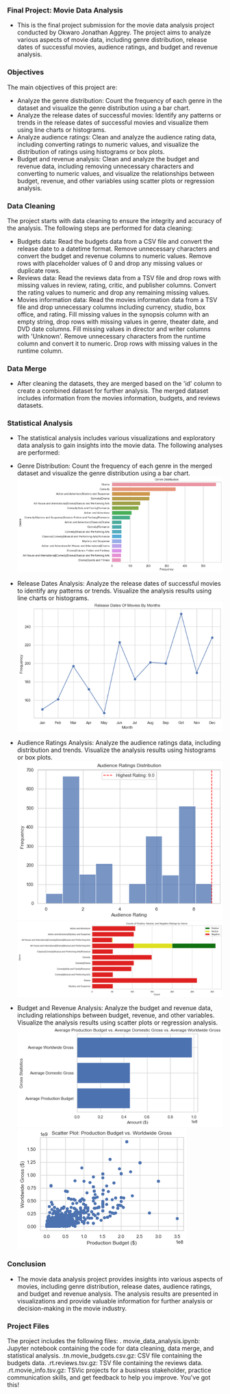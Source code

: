 ### Final Project: Movie Data Analysis


+ This is the final project submission for the movie data analysis project conducted by Okwaro Jonathan Aggrey. The project aims to analyze various aspects of movie data, including genre distribution, release dates of successful movies, audience ratings, and budget and revenue analysis.

### Objectives
The main objectives of this project are:

+ Analyze the genre distribution: Count the frequency of each genre in the dataset and visualize the genre distribution using a bar chart.
+ Analyze the release dates of successful movies: Identify any patterns or trends in the release dates of successful movies and visualize them using line charts or histograms.
+ Analyze audience ratings: Clean and analyze the audience rating data, including converting ratings to numeric values, and visualize the distribution of ratings using histograms or box plots.
+ Budget and revenue analysis: Clean and analyze the budget and revenue data, including removing unnecessary characters and converting to numeric values, and visualize the relationships between budget, revenue, and other variables using scatter plots or regression analysis.

### Data Cleaning
The project starts with data cleaning to ensure the integrity and accuracy of the analysis. The following steps are performed for data cleaning:

+ Budgets data: Read the budgets data from a CSV file and convert the release date to a datetime format. Remove unnecessary characters and convert the budget and revenue columns to numeric values. Remove rows with placeholder values of 0 and drop any missing values or duplicate rows.
+ Reviews data: Read the reviews data from a TSV file and drop rows with missing values in review, rating, critic, and publisher columns.   Convert the rating values to numeric and drop any remaining missing values.
+ Movies information data: Read the movies information data from a TSV file and drop unnecessary columns including currency, studio, box office, and rating. Fill missing values in the synopsis column with an empty string, drop rows with missing values in genre, theater date, and DVD date columns. Fill missing values in director and writer columns with 'Unknown'. Remove unnecessary characters from the runtime column and convert it to numeric. Drop rows with missing values in the runtime column.

### Data Merge
+ After cleaning the datasets, they are merged based on the 'id' column to create a combined dataset for further analysis. The merged dataset includes information from the movies information, budgets, and reviews datasets.

### Statistical Analysis
+ The statistical analysis includes various visualizations and exploratory data analysis to gain insights into the movie data. The following analyses are performed:

+ Genre Distribution: Count the frequency of each genre in the merged dataset and visualize the genre distribution using a bar chart.
![ALT Text](https://github.com/okwarojona/dsc-phase-1-project-v2-4/blob/master/Genre%20Distribution.png)
   
+ Release Dates Analysis: Analyze the release dates of successful movies to identify any patterns or trends. Visualize the analysis results using line charts or histograms.
![ALT Text](https://github.com/okwarojona/dsc-phase-1-project-v2-4/blob/master/Release%20Date%20Analysis.png)
  
+ Audience Ratings Analysis: Analyze the audience ratings data, including distribution and trends. Visualize the analysis results using histograms or box plots.
![ALT Text](https://github.com/okwarojona/dsc-phase-1-project-v2-4/blob/master/Audience%20Rating%20Distribution.png)
![ALT Text](https://github.com/okwarojona/dsc-phase-1-project-v2-4/blob/master/Positive%2C%20Neutral%20and%20Negative%20Ratings%20by%20genre.png)
+ Budget and Revenue Analysis: Analyze the budget and revenue data, including relationships between budget, revenue, and other variables. Visualize the analysis results using scatter plots or regression analysis.
![ALT Text](https://github.com/okwarojona/dsc-phase-1-project-v2-4/blob/master/Averages%20of%20budget%20and%20gross.png)
![ALT Text](https://github.com/okwarojona/dsc-phase-1-project-v2-4/blob/master/Production%20Budget%20Vs%20Worldwide%20gross.png)

### Conclusion
+ The movie data analysis project provides insights into various aspects of movies, including genre distribution, release dates, audience ratings, and budget and revenue analysis. The analysis results are presented in visualizations and provide valuable information for further analysis or decision-making in the movie industry.



### Project Files
The project includes the following files:
. movie_data_analysis.ipynb: Jupyter notebook containing the code for data cleaning, data merge, and statistical analysis.
.tn.movie_budgets.csv.gz: CSV file containing the budgets data.
.rt.reviews.tsv.gz: TSV file containing the reviews data.
.rt.movie_info.tsv.gz: TSVic projects for a business stakeholder, practice communication skills, and get feedback to help you improve. You've got this!

